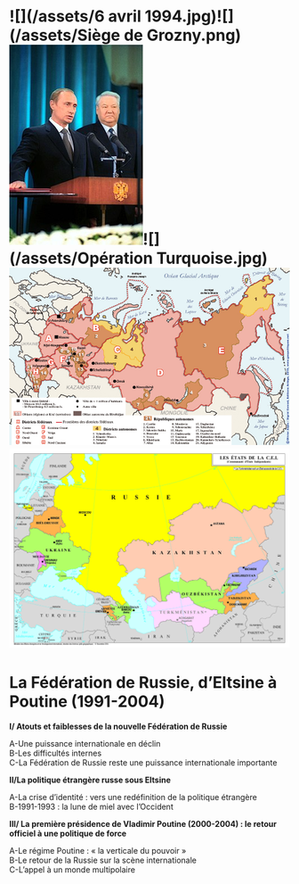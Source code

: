 # ![](/assets/6 avril 1994.jpg)![](/assets/Siège de Grozny.png)![](/assets/240px-Vladimir_Putin_taking_the_Presidential_Oath,_7_May_2000.jpg)![](/assets/Opération Turquoise.jpg)![](/assets/russie-administrative1.jpg)![](/assets/etats_de_la_cei_cle0e465c.jpg)

# La Fédération de Russie, d’Eltsine à Poutine \(1991-2004\)

**I/ Atouts et faiblesses de la nouvelle Fédération de Russie**

A-Une puissance internationale en déclin  
B-Les difficultés internes  
C-La Fédération de Russie reste une puissance internationale importante

**II/La politique étrangère russe sous Eltsine**

A-La crise d’identité : vers une redéfinition de la politique étrangère  
B-1991-1993 : la lune de miel avec l’Occident

**III/ La première présidence de Vladimir Poutine \(2000-2004\) : le retour officiel à une politique de force**

A-Le régime Poutine : « la verticale du pouvoir »  
B-Le retour de la Russie sur la scène internationale  
C-L’appel à un monde multipolaire

# 



